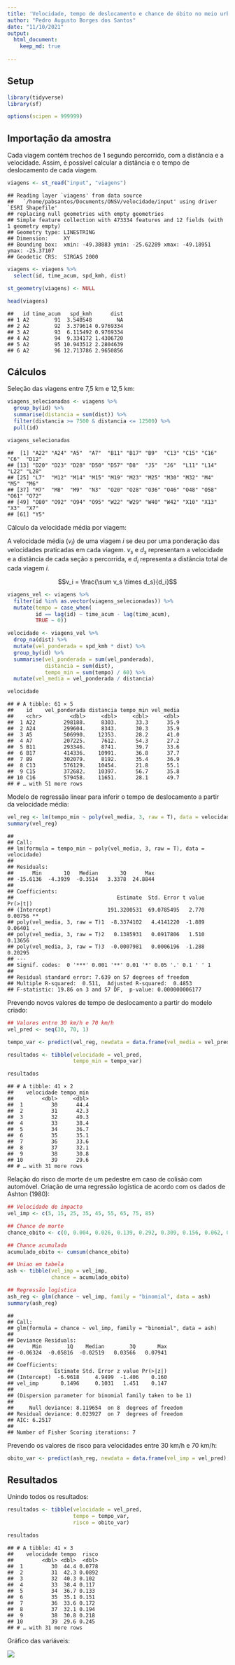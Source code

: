 ```yaml
---
title: 'Velocidade, tempo de deslocamento e chance de óbito no meio urbano'
author: "Pedro Augusto Borges dos Santos"
date: "11/10/2021"
output:
  html_document:
    keep_md: true
  
---
```




## Setup


```r
library(tidyverse)
library(sf)

options(scipen = 999999)
```

## Importação da amostra

Cada viagem contém trechos de 1 segundo percorrido, com a distância e a velocidade. Assim, é possível calcular a distância e o tempo de deslocamento de cada viagem. 


```r
viagens <- st_read("input", "viagens")
```

```
## Reading layer `viagens' from data source 
##   `/home/pabsantos/Documents/ONSV/velocidade/input' using driver `ESRI Shapefile'
## replacing null geometries with empty geometries
## Simple feature collection with 473334 features and 12 fields (with 1 geometry empty)
## Geometry type: LINESTRING
## Dimension:     XY
## Bounding box:  xmin: -49.38883 ymin: -25.62289 xmax: -49.18951 ymax: -25.37107
## Geodetic CRS:  SIRGAS 2000
```

```r
viagens <- viagens %>% 
  select(id, time_acum, spd_kmh, dist)

st_geometry(viagens) <- NULL

head(viagens)
```

```
##   id time_acum   spd_kmh      dist
## 1 A2        91  3.540548        NA
## 2 A2        92  3.379614 0.9769334
## 3 A2        93  6.115492 0.9769334
## 4 A2        94  9.334172 1.4306720
## 5 A2        95 10.943512 2.2804639
## 6 A2        96 12.713786 2.9650856
```

## Cálculos

Seleção das viagens entre 7,5 km e 12,5 km:


```r
viagens_selecionadas <- viagens %>% 
  group_by(id) %>% 
  summarise(distancia = sum(dist)) %>% 
  filter(distancia >= 7500 & distancia <= 12500) %>% 
  pull(id)

viagens_selecionadas
```

```
##  [1] "A22" "A24" "A5"  "A7"  "B11" "B17" "B9"  "C13" "C15" "C16" "C6"  "D12"
## [13] "D20" "D23" "D28" "D50" "D57" "D8"  "J5"  "J6"  "L11" "L14" "L22" "L28"
## [25] "L7"  "M12" "M14" "M15" "M19" "M23" "M25" "M30" "M32" "M4"  "M5"  "M6" 
## [37] "M7"  "M8"  "M9"  "N3"  "O20" "O28" "O36" "O46" "O48" "O58" "O61" "O72"
## [49] "O80" "O92" "O94" "O95" "W22" "W29" "W40" "W42" "X10" "X13" "X3"  "X7" 
## [61] "Y5"
```

Cálculo da velocidade média por viagem:

A velocidade média ($v_i$) de uma viagem $i$ se deu por uma ponderação das velocidades praticadas em cada viagem. $v_s$ e  $d_s$ representam a velocidade e a distância de cada seção $s$ percorrida, e $d_i$ representa a distância total de cada viagem $i$.

$$v_i = \frac{\sum v_s \times d_s}{d_i}$$


```r
viagens_vel <- viagens %>% 
  filter(id %in% as.vector(viagens_selecionadas)) %>% 
  mutate(tempo = case_when(
         id == lag(id) ~ time_acum - lag(time_acum),
         TRUE ~ 0))

velocidade <- viagens_vel %>%
  drop_na(dist) %>% 
  mutate(vel_ponderada = spd_kmh * dist) %>%
  group_by(id) %>%
  summarise(vel_ponderada = sum(vel_ponderada),
            distancia = sum(dist),
            tempo_min = sum(tempo) / 60) %>%
  mutate(vel_media = vel_ponderada / distancia)

velocidade
```

```
## # A tibble: 61 × 5
##    id    vel_ponderada distancia tempo_min vel_media
##    <chr>         <dbl>     <dbl>     <dbl>     <dbl>
##  1 A22         298188.     8303.      33.3      35.9
##  2 A24         299604.     8343.      30.3      35.9
##  3 A5          506990.    12353.      28.2      41.0
##  4 A7          207225.     7612.      54.3      27.2
##  5 B11         293346.     8741.      39.7      33.6
##  6 B17         414336.    10991.      36.8      37.7
##  7 B9          302079.     8192.      35.4      36.9
##  8 C13         576129.    10454.      21.8      55.1
##  9 C15         372682.    10397.      56.7      35.8
## 10 C16         579458.    11651.      28.1      49.7
## # … with 51 more rows
```

Modelo de regressão linear para inferir o tempo de deslocamento a partir da velocidade média:


```r
vel_reg <- lm(tempo_min ~ poly(vel_media, 3, raw = T), data = velocidade)
summary(vel_reg)
```

```
## 
## Call:
## lm(formula = tempo_min ~ poly(vel_media, 3, raw = T), data = velocidade)
## 
## Residuals:
##      Min       1Q   Median       3Q      Max 
## -15.6136  -4.3939  -0.3514   3.3378  24.8844 
## 
## Coefficients:
##                                 Estimate  Std. Error t value Pr(>|t|)   
## (Intercept)                  191.3200531  69.0785495   2.770  0.00756 **
## poly(vel_media, 3, raw = T)1  -8.3374102   4.4141220  -1.889  0.06401 . 
## poly(vel_media, 3, raw = T)2   0.1385931   0.0917806   1.510  0.13656   
## poly(vel_media, 3, raw = T)3  -0.0007981   0.0006196  -1.288  0.20295   
## ---
## Signif. codes:  0 '***' 0.001 '**' 0.01 '*' 0.05 '.' 0.1 ' ' 1
## 
## Residual standard error: 7.639 on 57 degrees of freedom
## Multiple R-squared:  0.511,	Adjusted R-squared:  0.4853 
## F-statistic: 19.86 on 3 and 57 DF,  p-value: 0.000000006177
```

Prevendo novos valores de tempo de deslocamento a partir do modelo criado:


```r
## Valores entre 30 km/h e 70 km/h
vel_pred <- seq(30, 70, 1)

tempo_var <- predict(vel_reg, newdata = data.frame(vel_media = vel_pred))

resultados <- tibble(velocidade = vel_pred,
                     tempo_min = tempo_var)

resultados
```

```
## # A tibble: 41 × 2
##    velocidade tempo_min
##         <dbl>     <dbl>
##  1         30      44.4
##  2         31      42.3
##  3         32      40.3
##  4         33      38.4
##  5         34      36.7
##  6         35      35.1
##  7         36      33.6
##  8         37      32.1
##  9         38      30.8
## 10         39      29.6
## # … with 31 more rows
```

Relação do risco de morte de um pedestre em caso de colisão com automóvel. Criação de uma regressão logística de acordo com os dados de Ashton (1980):


```r
## Velocidade de impacto
vel_imp <- c(5, 15, 25, 35, 45, 55, 65, 75, 85)

## Chance de morte
chance_obito <- c(0, 0.004, 0.026, 0.139, 0.292, 0.309, 0.156, 0.062, 0.012)

## Chance acumulada
acumulado_obito <- cumsum(chance_obito)

## Uniao em tabela
ash <- tibble(vel_imp = vel_imp,
              chance = acumulado_obito)

## Regressão logística
ash_reg <- glm(chance ~ vel_imp, family = "binomial", data = ash)
summary(ash_reg)
```

```
## 
## Call:
## glm(formula = chance ~ vel_imp, family = "binomial", data = ash)
## 
## Deviance Residuals: 
##      Min        1Q    Median        3Q       Max  
## -0.06324  -0.05816  -0.02519   0.03566   0.07941  
## 
## Coefficients:
##             Estimate Std. Error z value Pr(>|z|)
## (Intercept)  -6.9618     4.9499  -1.406    0.160
## vel_imp       0.1496     0.1031   1.451    0.147
## 
## (Dispersion parameter for binomial family taken to be 1)
## 
##     Null deviance: 8.119654  on 8  degrees of freedom
## Residual deviance: 0.023927  on 7  degrees of freedom
## AIC: 6.2517
## 
## Number of Fisher Scoring iterations: 7
```

Prevendo os valores de risco para velocidades entre 30 km/h e 70 km/h:


```r
obito_var <- predict(ash_reg, newdata = data.frame(vel_imp = vel_pred), type = "response")
```

## Resultados

Unindo todos os resultados:


```r
resultados <- tibble(velocidade = vel_pred,
                     tempo = tempo_var,
                     risco = obito_var)

resultados
```

```
## # A tibble: 41 × 3
##    velocidade tempo  risco
##         <dbl> <dbl>  <dbl>
##  1         30  44.4 0.0778
##  2         31  42.3 0.0892
##  3         32  40.3 0.102 
##  4         33  38.4 0.117 
##  5         34  36.7 0.133 
##  6         35  35.1 0.151 
##  7         36  33.6 0.172 
##  8         37  32.1 0.194 
##  9         38  30.8 0.218 
## 10         39  29.6 0.245 
## # … with 31 more rows
```

Gráfico das variáveis:

![](velocidade_urbano_files/figure-html/unnamed-chunk-10-1.png)<!-- -->

